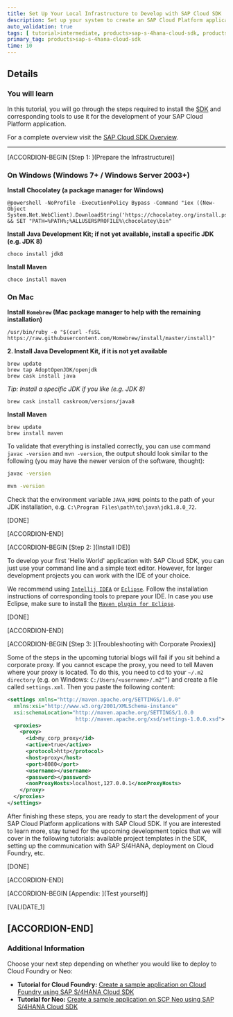 ```yaml
---
title: Set Up Your Local Infrastructure to Develop with SAP Cloud SDK
description: Set up your system to create an SAP Cloud Platform application with the SAP Cloud SDK.
auto_validation: true
tags: [ tutorial>intermediate, products>sap-s-4hana-cloud-sdk, products>sap-s-4hana, products>sap-cloud-platform, topic>cloud, topic>java ]
primary_tag: products>sap-s-4hana-cloud-sdk
time: 10
---
```


## Details
### You will learn  
In this tutorial, you will go through the steps required to install the [SDK](https://developers.sap.com/topics/s4hana-cloud-sdk.html) and corresponding tools to use it for the development of your SAP Cloud Platform application.

For a complete overview visit the [SAP Cloud SDK Overview](https://blogs.sap.com/2017/05/10/first-steps-with-sap-s4hana-cloud-sdk/).


---

[ACCORDION-BEGIN [Step 1: ](Prepare the Infrastructure)]

### On Windows (Windows 7+ / Windows Server 2003+)

**Install Chocolatey (a package manager for Windows)**

```
@powershell -NoProfile -ExecutionPolicy Bypass -Command "iex ((New-Object System.Net.WebClient).DownloadString('https://chocolatey.org/install.ps1'))" && SET "PATH=%PATH%;%ALLUSERSPROFILE%\chocolatey\bin"
```

**Install Java Development Kit; if not yet available, install a specific JDK (e.g. JDK 8)**

```
choco install jdk8
```

**Install Maven**

```
choco install maven
```

### On Mac

**Install `Homebrew` (Mac package manager to help with the remaining installation)**

```
/usr/bin/ruby -e "$(curl -fsSL https://raw.githubusercontent.com/Homebrew/install/master/install)"
```

**2. Install Java Development Kit, if it is not yet available**

```
brew update
brew tap AdoptOpenJDK/openjdk
brew cask install java
```

_Tip: Install a specific JDK if you like (e.g. JDK 8)_

```
brew cask install caskroom/versions/java8
```

**Install Maven**

```
brew update
brew install maven
```
To validate that everything is installed correctly, you can use command `javac -version` and `mvn -version`, the output should look similar to the following (you may have the newer version of the software, thought):

```bash
javac -version
```

```bash
mvn -version
```

Check that the environment variable `JAVA_HOME` points to the path of your JDK installation, e.g. `C:\Program Files\path\to\java\jdk1.8.0_72`.

[DONE]

[ACCORDION-END]

[ACCORDION-BEGIN [Step 2: ](Install IDE)]

To develop your first 'Hello World' application with SAP Cloud SDK, you can just use your command line and a simple text editor. However, for larger development projects you can work with the IDE of your choice.

We recommend using [`Intellij IDEA`](https://www.jetbrains.com/idea/#chooseYourEdition) or [`Eclipse`](https://www.eclipse.org/users/). Follow the installation instructions of corresponding tools to prepare your IDE. In case you use Eclipse, make sure to install the [`Maven plugin for Eclipse`](http://www.eclipse.org/m2e/).

[DONE]

[ACCORDION-END]

[ACCORDION-BEGIN [Step 3: ](Troubleshooting with Corporate Proxies)]

Some of the steps in the upcoming tutorial blogs will fail if you sit behind a corporate proxy. If you cannot escape the proxy, you need to tell Maven where your proxy is located.
To do this, you need to cd to your `~/.m2 directory` (e.g. on Windows: `C:/Users/<username>/.m2"`") and create a file called `settings.xml`. Then you paste the following content:

```xml
<settings xmlns="http://maven.apache.org/SETTINGS/1.0.0"
  xmlns:xsi="http://www.w3.org/2001/XMLSchema-instance"
  xsi:schemaLocation="http://maven.apache.org/SETTINGS/1.0.0
                      http://maven.apache.org/xsd/settings-1.0.0.xsd">
  <proxies>
    <proxy>
      <id>my_corp_proxy</id>
      <active>true</active>
      <protocol>http</protocol>
      <host>proxy</host>
      <port>8080</port>
      <username></username>
      <password></password>
      <nonProxyHosts>localhost,127.0.0.1</nonProxyHosts>
    </proxy>
  </proxies>
</settings>
```

After finishing these steps, you are ready to start the development of your SAP Cloud Platform applications with SAP Cloud SDK. If you are interested to learn more, stay tuned for the upcoming development topics that we will cover in the following tutorials: available project templates in the SDK, setting up the communication with SAP S/4HANA, deployment on Cloud Foundry, etc.

[DONE]

[ACCORDION-END]

[ACCORDION-BEGIN [Appendix: ](Test yourself)]

[VALIDATE_1]

[ACCORDION-END]
---

### Additional Information
Choose your next step depending on whether you would like to deploy to Cloud Foundry or Neo:
  - **Tutorial for Cloud Foundry:** [Create a sample application on Cloud Foundry using SAP S/4HANA Cloud SDK](https://developers.sap.com/tutorials/s4sdk-cloud-foundry-sample-application.html)
  - **Tutorial for Neo:** [Create a sample application on SCP Neo using SAP S/4HANA Cloud SDK](https://developers.sap.com/tutorials/s4sdk-scp-neo-sample-application.html)
